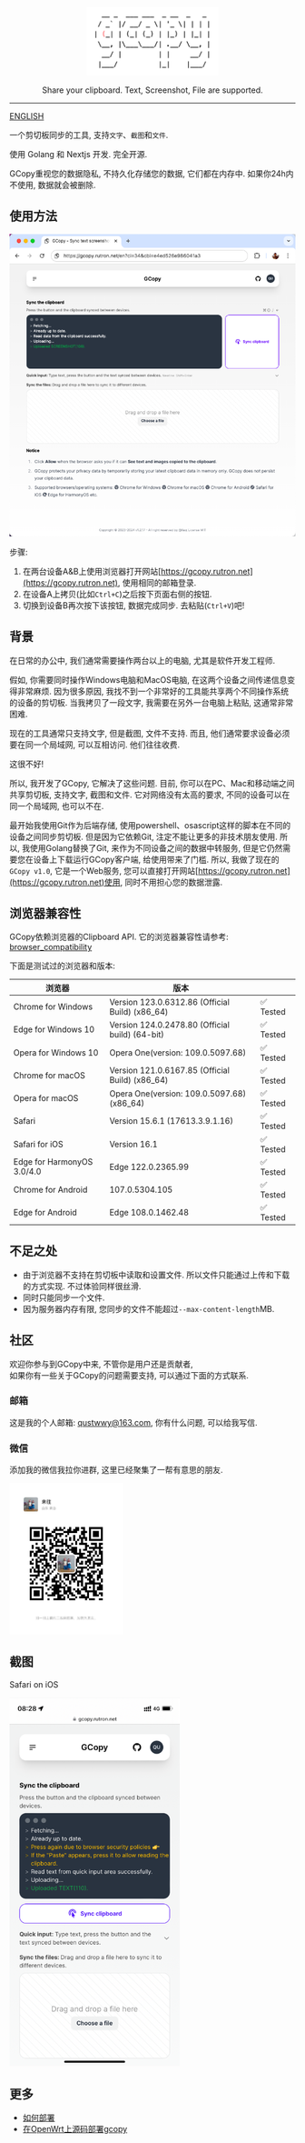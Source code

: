 <p align="center">
  <img alt="GCopy Logo" src="../gcopy.png" height="120" />
  <p align="center">Share your clipboard. Text, Screenshot, File are supported.</p>
</p>

---

[ENGLISH](../../README.md)

一个剪切板同步的工具, 支持`文字`、`截图`和`文件`.

使用 Golang 和 Nextjs 开发. 完全开源.

GCopy重视您的数据隐私, 不持久化存储您的数据, 它们都在内存中. 如果你24h内不使用, 数据就会被删除.

## 使用方法

![页面截图](../screenshot-chrome.png)

步骤:

1. 在两台设备A&B上使用浏览器打开网站[https://gcopy.rutron.net](https://gcopy.rutron.net), 使用相同的邮箱登录.
2. 在设备A上拷贝(比如`Ctrl+C`)之后按下页面右侧的按钮.
3. 切换到设备B再次按下该按钮, 数据完成同步. 去粘贴(`Ctrl+V`)吧!

## 背景

在日常的办公中, 我们通常需要操作两台以上的电脑, 尤其是软件开发工程师.

假如, 你需要同时操作Windows电脑和MacOS电脑, 在这两个设备之间传递信息变得非常麻烦. 
因为很多原因, 我找不到一个非常好的工具能共享两个不同操作系统的设备的剪切板.
当我拷贝了一段文字, 我需要在另外一台电脑上粘贴, 这通常非常困难.

现在的工具通常只支持文字, 但是截图, 文件不支持. 而且, 他们通常要求设备必须要在同一个局域网, 可以互相访问.
他们往往收费.

这很不好!

所以, 我开发了GCopy, 它解决了这些问题.
目前, 你可以在PC、Mac和移动端之间共享剪切板, 支持文字, 截图和文件.
它对网络没有太高的要求, 不同的设备可以在同一个局域网, 也可以不在.

最开始我使用Git作为后端存储, 使用powershell、osascript这样的脚本在不同的设备之间同步剪切板. 但是因为它依赖Git, 注定不能让更多的非技术朋友使用. 所以, 我使用Golang替换了Git, 来作为不同设备之间的数据中转服务, 但是它仍然需要您在设备上下载运行GCopy客户端, 给使用带来了门槛. 所以, 我做了现在的`GCopy v1.0`, 它是一个Web服务, 您可以直接打开网站[https://gcopy.rutron.net](https://gcopy.rutron.net)使用, 同时不用担心您的数据泄露.

## 浏览器兼容性

GCopy依赖浏览器的Clipboard API. 它的浏览器兼容性请参考: [browser_compatibility](https://developer.mozilla.org/en-US/docs/Web/API/Clipboard#browser_compatibility)

下面是测试过的浏览器和版本:

|浏览器|版本||
|-|-|-|
|Chrome for Windows|Version 123.0.6312.86 (Official Build) (x86_64)|✅ Tested|
|Edge for Windows 10|Version 124.0.2478.80 (Official build) (64-bit)|✅ Tested|
|Opera for Windows 10|Opera One(version: 109.0.5097.68)|✅ Tested|
|Chrome for macOS|Version 121.0.6167.85 (Official Build) (x86_64)|✅ Tested|
|Opera for macOS|Opera One(version: 109.0.5097.68)(x86_64)|✅ Tested|
|Safari|Version 15.6.1 (17613.3.9.1.16)|✅ Tested|
|Safari for iOS|Version 16.1|✅ Tested|
|Edge for HarmonyOS 3.0/4.0|Edge 122.0.2365.99|✅ Tested|
|Chrome for Android|107.0.5304.105|✅ Tested|
|Edge for Android|Edge 108.0.1462.48|✅ Tested|

## 不足之处

- 由于浏览器不支持在剪切板中读取和设置文件. 所以文件只能通过上传和下载的方式实现. 不过体验同样很丝滑.
- 同时只能同步一个文件.
- 因为服务器内存有限, 您同步的文件不能超过`--max-content-length`MB.

## 社区

欢迎你参与到GCopy中来, 不管你是用户还是贡献者,  
如果你有一些关于GCopy的问题需要支持, 可以通过下面的方式联系.

### 邮箱

这是我的个人邮箱: qustwwy@163.com, 你有什么问题, 可以给我写信.

### 微信

添加我的微信我拉你进群, 这里已经聚集了一帮有意思的朋友.

<img width="200" src="../wechat-lllaoj.png">

## 截图

Safari on iOS

<img width="300" alt="screenshot on ios safari" src="../screenshot-ios-safari.png">

## 更多

- [如何部署](./how-to-deploy.md)
- [在OpenWrt上源码部署gcopy](./deploy-in-openwrt.md)